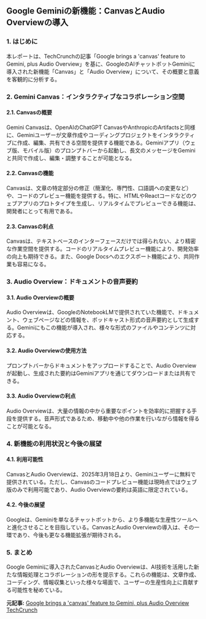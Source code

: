 ## Google Geminiの新機能：CanvasとAudio Overviewの導入

### 1. はじめに

本レポートは、TechCrunchの記事「Google brings a 'canvas' feature to Gemini, plus Audio Overview」を基に、GoogleのAIチャットボットGeminiに導入された新機能「Canvas」と「Audio Overview」について、その概要と意義を客観的に分析する。

### 2. Gemini Canvas：インタラクティブなコラボレーション空間

#### 2.1. Canvasの概要

Gemini Canvasは、OpenAIのChatGPT CanvasやAnthropicのArtifactsと同様に、Geminiユーザーが文章作成やコーディングプロジェクトをインタラクティブに作成、編集、共有できる空間を提供する機能である。Geminiアプリ（ウェブ版、モバイル版）のプロンプトバーから起動し、長文のメッセージをGeminiと共同で作成し、編集・調整することが可能となる。

#### 2.2. Canvasの機能

Canvasは、文章の特定部分の修正（簡潔化、専門性、口語調への変更など）や、コードのプレビュー機能を提供する。特に、HTMLやReactコードなどのウェブアプリのプロトタイプを生成し、リアルタイムでプレビューできる機能は、開発者にとって有用である。

#### 2.3. Canvasの利点

Canvasは、テキストベースのインターフェースだけでは得られない、より精密な作業空間を提供する。コードのリアルタイムプレビュー機能により、開発効率の向上も期待できる。また、Google Docsへのエクスポート機能により、共同作業も容易になる。

### 3. Audio Overview：ドキュメントの音声要約

#### 3.1. Audio Overviewの概要

Audio Overviewは、GoogleのNotebookLMで提供されていた機能で、ドキュメント、ウェブページなどの情報を、ポッドキャスト形式の音声要約として生成する。Geminiにもこの機能が導入され、様々な形式のファイルやコンテンツに対応する。

#### 3.2. Audio Overviewの使用方法

プロンプトバーからドキュメントをアップロードすることで、Audio Overviewが起動し、生成された要約はGeminiアプリを通じてダウンロードまたは共有できる。

#### 3.3. Audio Overviewの利点

Audio Overviewは、大量の情報の中から重要なポイントを効率的に把握する手段を提供する。音声形式であるため、移動中や他の作業を行いながら情報を得ることが可能となる。

### 4. 新機能の利用状況と今後の展望

#### 4.1. 利用可能性

CanvasとAudio Overviewは、2025年3月18日より、Geminiユーザーに無料で提供されている。ただし、Canvasのコードプレビュー機能は現時点ではウェブ版のみで利用可能であり、Audio Overviewの要約は英語に限定されている。

#### 4.2. 今後の展望

Googleは、Geminiを単なるチャットボットから、より多機能な生産性ツールへと進化させることを目指している。CanvasとAudio Overviewの導入は、その一環であり、今後も更なる機能拡張が期待される。

### 5. まとめ

Google Geminiに導入されたCanvasとAudio Overviewは、AI技術を活用した新たな情報処理とコラボレーションの形を提示する。これらの機能は、文章作成、コーディング、情報収集といった様々な場面で、ユーザーの生産性向上に貢献する可能性を秘めている。



**元記事:** [Google brings a 'canvas' feature to Gemini, plus Audio Overview TechCrunch](https://techcrunch.com/2025/03/18/google-brings-a-canvas-feature-to-gemini-plus-audio-overview/)
